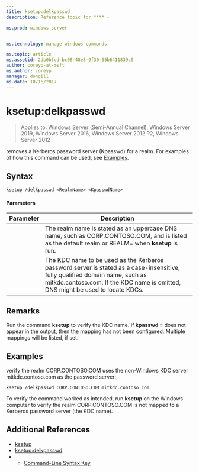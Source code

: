 ```yaml
---
title: ksetup:delkpasswd
description: Reference topic for **** - 

ms.prod: windows-server


ms.technology: manage-windows-commands

ms.topic: article
ms.assetid: 2db0bfcd-bc08-48e3-9f30-65b6411839c6
author: coreyp-at-msft
ms.author: coreyp
manager: dongill
ms.date: 10/16/2017
---
```

# ksetup:delkpasswd

> Applies to: Windows Server (Semi-Annual Channel), Windows Server 2019, Windows Server 2016, Windows Server 2012 R2, Windows Server 2012

removes a Kerberos password server (Kpasswd) for a realm. For examples of how this command can be used, see [Examples](#BKMK_Examples).
## Syntax
```
ksetup /delkpasswd <RealmName> <KpasswdName>
```
#### Parameters

|   Parameter   |                                                                                                   Description                                                                                                   |
|---------------|-----------------------------------------------------------------------------------------------------------------------------------------------------------------------------------------------------------------|
|  <RealmName>  |                                The realm name is stated as an uppercase DNS name, such as CORP.CONTOSO.COM, and is listed as the default realm or REALM= when **ksetup** is run.                                |
| <KpasswdName> | The KDC name to be used as the Kerberos password server is stated as a case-insensitive, fully qualified domain name, such as mitkdc.contoso.com. If the KDC name is omitted, DNS might be used to locate KDCs. |

## Remarks
Run the command **ksetup** to verify the KDC name. If **kpasswd =** does not appear in the output, then the mapping has not been configured. Multiple mappings will be listed, if set.
## Examples
verify the realm CORP.CONTOSO.COM uses the non-Windows KDC server mitkdc.contoso.com as the password server:
```
ksetup /delkpasswd CORP.CONTOSO.COM mitkdc.contoso.com
```
To verify the command worked as intended, run **ksetup** on the Windows computer to verify the realm CORP.CONTOSO.COM is not mapped to a Kerberos password server (the KDC name).
## Additional References
-   [ksetup](ksetup.md)
-   [ksetup:delkpasswd](ksetup-delkpasswd.md)
-   - [Command-Line Syntax Key](command-line-syntax-key.md)
